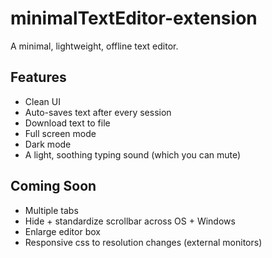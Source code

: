 # minimalTextEditor-extension

A minimal, lightweight, offline text editor.

## **Features**

- Clean UI
- Auto-saves text after every session
- Download text to file
- Full screen mode
- Dark mode
- A light, soothing typing sound (which you can mute)

## **Coming Soon**

- Multiple tabs
- Hide + standardize scrollbar across OS + Windows
- Enlarge editor box
- Responsive css to resolution changes (external monitors)